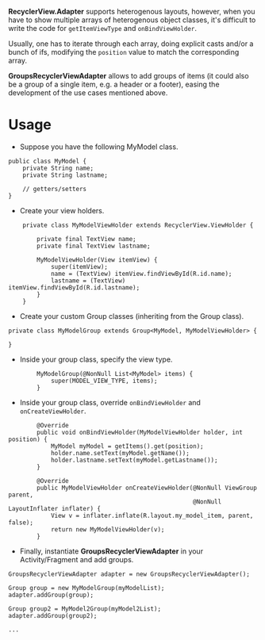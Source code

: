 **RecyclerView.Adapter** supports heterogenous layouts, however, when you have to show multiple arrays of heterogenous object classes, it's difficult to write the code for `getItemViewType` and `onBindViewHolder`.

Usually, one has to iterate through each array, doing explicit casts and/or a bunch of ifs, modifying the `position` value to match the corresponding array.

**GroupsRecyclerViewAdapter** allows to add groups of items (it could also be a group of a single item, e.g. a header or a footer), easing the development of the use cases mentioned above.

# Usage

* Suppose you have the following MyModel class.
```
public class MyModel {
    private String name;
    private String lastname;

    // getters/setters
}
```

* Create your view holders.
```
    private class MyModelViewHolder extends RecyclerView.ViewHolder {

        private final TextView name;
        private final TextView lastname;

        MyModelViewHolder(View itemView) {
            super(itemView);
            name = (TextView) itemView.findViewById(R.id.name);
            lastname = (TextView) itemView.findViewById(R.id.lastname);
        }
    }
```
* Create your custom Group classes (inheriting from the Group class).
```
private class MyModelGroup extends Group<MyModel, MyModelViewHolder> {

}
```
* Inside your group class, specify the view type.
```
        MyModelGroup(@NonNull List<MyModel> items) {
            super(MODEL_VIEW_TYPE, items);
        }
```

* Inside your group class, override `onBindViewHolder` and `onCreateViewHolder`.
```
        @Override
        public void onBindViewHolder(MyModelViewHolder holder, int position) {
            MyModel myModel = getItems().get(position);
            holder.name.setText(myModel.getName());
            holder.lastname.setText(myModel.getLastname());
        }

        @Override
        public MyModelViewHolder onCreateViewHolder(@NonNull ViewGroup parent,
                                                    @NonNull LayoutInflater inflater) {
            View v = inflater.inflate(R.layout.my_model_item, parent, false);
            return new MyModelViewHolder(v);
        }
```
* Finally, instantiate **GroupsRecyclerViewAdapter** in your Activity/Fragment and add groups.
```
GroupsRecyclerViewAdapter adapter = new GroupsRecyclerViewAdapter();

Group group = new MyModelGroup(myModelList);
adapter.addGroup(group);

Group group2 = MyModel2Group(myModel2List);
adapter.addGroup(group2);

...
```
